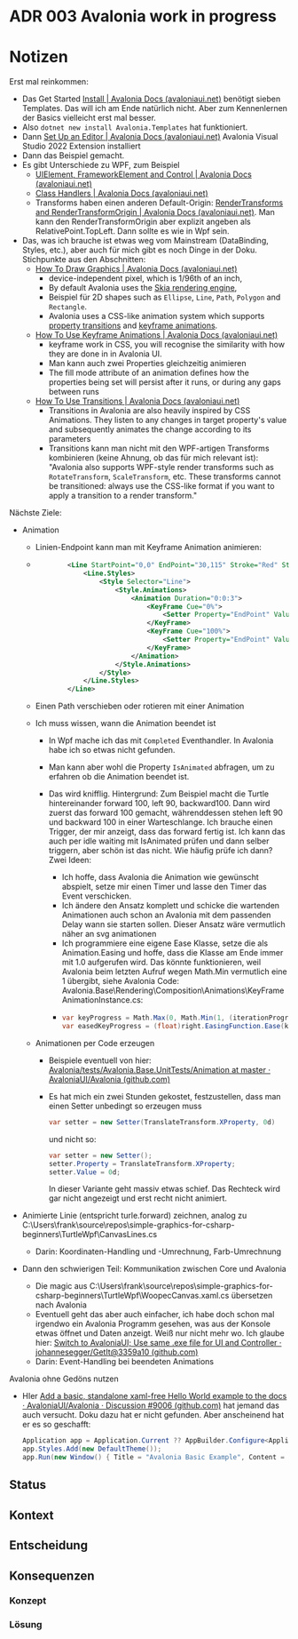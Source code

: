 # ADR 003 Avalonia work in progress
# Notizen

Erst mal reinkommen:

* Das Get Started [Install | Avalonia Docs (avaloniaui.net)](https://docs.avaloniaui.net/docs/get-started/install) benötigt sieben Templates. Das will ich am Ende natürlich nicht. Aber zum Kennenlernen der Basics vielleicht erst mal besser.
* Also `dotnet new install Avalonia.Templates` hat funktioniert.
* Dann [Set Up an Editor | Avalonia Docs (avaloniaui.net)](https://docs.avaloniaui.net/docs/get-started/set-up-an-editor) Avalonia Visual Studio 2022 Extension installiert
* Dann das Beispiel gemacht. 
* Es gibt Unterschiede zu WPF, zum Beispiel
  * [UIElement, FrameworkElement and Control | Avalonia Docs (avaloniaui.net)](https://docs.avaloniaui.net/docs/get-started/wpf/uielement-frameworkelement-and-control)
  * [Class Handlers | Avalonia Docs (avaloniaui.net)](https://docs.avaloniaui.net/docs/get-started/wpf/class-handlers)
  * Transforms haben einen anderen Default-Origin: [RenderTransforms and RenderTransformOrigin | Avalonia Docs (avaloniaui.net)](https://docs.avaloniaui.net/docs/get-started/wpf/rendertransforms-and-rendertransformorigin). Man kann den RenderTransformOrigin aber explizit angeben als RelativePoint.TopLeft. Dann sollte es wie in Wpf sein.
* Das, was ich brauche ist etwas weg vom Mainstream (DataBinding, Styles, etc.), aber auch für mich gibt es noch Dinge in der Doku. Stichpunkte aus den Abschnitten:
  * [How To Draw Graphics | Avalonia Docs (avaloniaui.net)](https://docs.avaloniaui.net/docs/guides/graphics-and-animation/graphics-and-animations)
    * device-independent pixel, which is 1/96th of an inch,
    * By default Avalonia uses the [Skia rendering engine](https://skia.org/),
    * Beispiel für 2D shapes such as `Ellipse`, `Line`, `Path`, `Polygon` and `Rectangle`.
    * Avalonia uses a CSS-like animation system which supports [property transitions](https://docs.avaloniaui.net/docs/guides/graphics-and-animation/transitions) and [keyframe animations](https://docs.avaloniaui.net/docs/guides/graphics-and-animation/keyframe-animations).
  * [How To Use Keyframe Animations | Avalonia Docs (avaloniaui.net)](https://docs.avaloniaui.net/docs/guides/graphics-and-animation/keyframe-animations)
    *  keyframe work in CSS, you will recognise the similarity with how they are done in in Avalonia UI.
    * Man kann auch zwei Properties gleichzeitig animieren
    * The fill mode attribute of an animation defines how the properties being set will persist after it runs, or during any gaps between runs
  * [How To Use Transitions | Avalonia Docs (avaloniaui.net)](https://docs.avaloniaui.net/docs/guides/graphics-and-animation/transitions)
    * Transitions in Avalonia are also heavily inspired by CSS Animations. They listen to any changes in target property's value and subsequently animates the change according to its parameters
    * Transitions kann man nicht mit den WPF-artigen Transforms kombinieren (keine Ahnung, ob das für mich relevant ist): "Avalonia also supports WPF-style render transforms such as `RotateTransform`, `ScaleTransform`, etc. These transforms cannot be transitioned: always use the CSS-like format if you want to apply a transition to a render transform."

Nächste Ziele:

* Animation

  * Linien-Endpoint kann man mit Keyframe Animation animieren:
  * ```xml
            <Line StartPoint="0,0" EndPoint="30,115" Stroke="Red" StrokeThickness="1">
                <Line.Styles>
                    <Style Selector="Line">
                        <Style.Animations>
                            <Animation Duration="0:0:3">
                                <KeyFrame Cue="0%">
                                    <Setter Property="EndPoint" Value="0,0"></Setter>
                                </KeyFrame>
                                <KeyFrame Cue="100%">
                                    <Setter Property="EndPoint" Value="30,115"></Setter>
                                </KeyFrame>
                            </Animation>
                        </Style.Animations>
                    </Style>
                </Line.Styles>
            </Line>
    ```
  * Einen Path verschieben oder rotieren mit einer Animation
  * Ich muss wissen, wann die Animation beendet ist

    * In Wpf mache ich das mit `Completed` Eventhandler. In Avalonia habe ich so etwas nicht gefunden.
    * Man kann aber wohl die Property `IsAnimated` abfragen, um zu erfahren ob die Animation beendet ist.
    * Das wird knifflig. Hintergrund: Zum Beispiel macht die Turtle hintereinander forward 100, left 90, backward100. Dann wird zuerst das forward 100 gemacht, währenddessen stehen left 90 und backward 100 in einer Warteschlange. Ich brauche einen Trigger, der mir anzeigt, dass das forward fertig ist. Ich kann das auch per idle waiting mit IsAnimated prüfen und dann selber triggern, aber schön ist das nicht. Wie häufig prüfe ich dann? Zwei Ideen:

      * Ich hoffe, dass Avalonia die Animation wie gewünscht abspielt, setze mir einen Timer und lasse den Timer das Event verschicken.
      * Ich ändere den Ansatz komplett und schicke die wartenden Animationen auch schon an Avalonia mit dem passenden Delay wann sie starten sollen. Dieser Ansatz wäre vermutlich näher an svg animationen
      * Ich programmiere eine eigene Ease Klasse, setze die als Animation.Easing und hoffe, dass die Klasse am Ende immer mit 1.0 aufgerufen wird. Das könnte funktionieren, weil Avalonia beim letzten Aufruf wegen Math.Min vermutlich eine 1 übergibt, siehe Avalonia Code: Avalonia.Base\Rendering\Composition\Animations\KeyFrameAnimationInstance.cs:
      * ```csharp
        var keyProgress = Math.Max(0, Math.Min(1, (iterationProgress - left.Key) / (right.Key - left.Key)));
        var easedKeyProgress = (float)right.EasingFunction.Ease(keyProgress);
        ```

  * Animationen per Code erzeugen

    * Beispiele eventuell von hier: [Avalonia/tests/Avalonia.Base.UnitTests/Animation at master · AvaloniaUI/Avalonia (github.com)](https://github.com/AvaloniaUI/Avalonia/tree/master/tests/Avalonia.Base.UnitTests/Animation)

    * Es hat mich ein zwei Stunden gekostet, festzustellen, dass man einen Setter unbedingt so erzeugen muss
      ```csharp
      var setter = new Setter(TranslateTransform.XProperty, 0d)
      ```

      und nicht so:

      ```csharp
      var setter = new Setter();
      setter.Property = TranslateTransform.XProperty;
      setter.Value = 0d;
      ```

      In dieser Variante geht massiv etwas schief. Das Rechteck wird gar nicht angezeigt und erst recht nicht animiert.

* Animierte Linie (entspricht turle.forward) zeichnen, analog zu C:\Users\frank\source\repos\simple-graphics-for-csharp-beginners\TurtleWpf\CanvasLines.cs

  * Darin: Koordinaten-Handling und -Umrechnung, Farb-Umrechnung
* Dann den schwierigen Teil: Kommunikation zwischen Core und Avalonia 
  * Die magic aus C:\Users\frank\source\repos\simple-graphics-for-csharp-beginners\TurtleWpf\WoopecCanvas.xaml.cs übersetzen nach Avalonia
  * Eventuell geht das aber auch einfacher, ich habe doch schon mal irgendwo ein Avalonia Programm gesehen, was aus der Konsole etwas öffnet und Daten anzeigt. Weiß nur nicht mehr wo. Ich glaube hier: [Switch to AvaloniaUI; Use same .exe file for UI and Controller · johannesegger/GetIt@3359a10 (github.com)](https://github.com/johannesegger/GetIt/commit/3359a1070ca1846789272425856089ca91638ddf)
  * Darin: Event-Handling bei beendeten Animations



Avalonia ohne Gedöns nutzen

* HIer [Add a basic, standalone xaml-free Hello World example to the docs · AvaloniaUI/Avalonia · Discussion #9006 (github.com)](https://github.com/AvaloniaUI/Avalonia/discussions/9006) hat jemand das auch versucht. Doku dazu hat er nicht gefunden. Aber anscheinend hat er es so geschafft:
  ```csharp
  Application app = Application.Current ?? AppBuilder.Configure<Application>().UsePlatformDetect().SetupWithoutStarting().Instance;
  app.Styles.Add(new DefaultTheme());
  app.Run(new Window() { Title = "Avalonia Basic Example", Content = "Hello Avalonia!" });
  ```

  





## Status

## Kontext
## Entscheidung
## Konsequenzen
### Konzept

### Lösung

